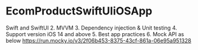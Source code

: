 # EcomProductSwiftUIiOSApp
 Swift and SwiftUI 2. MVVM 3. Dependency injection & Unit testing 4. Support version iOS 14 and above 5. Best app practices 6. Mock API as below https://run.mocky.io/v3/2f06b453-8375-43cf-861a-06e95a951328
